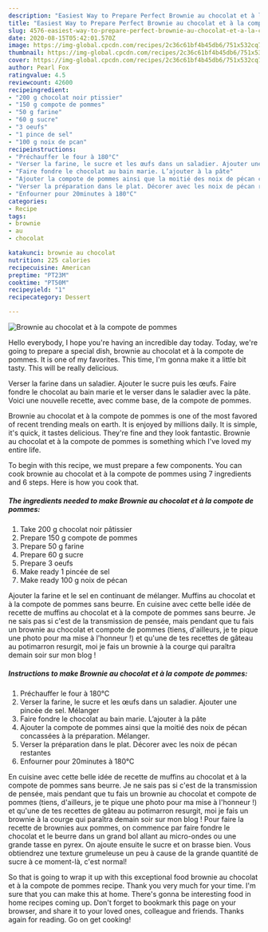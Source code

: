```yaml
---
description: "Easiest Way to Prepare Perfect Brownie au chocolat et à la compote de pommes"
title: "Easiest Way to Prepare Perfect Brownie au chocolat et à la compote de pommes"
slug: 4576-easiest-way-to-prepare-perfect-brownie-au-chocolat-et-a-la-compote-de-pommes
date: 2020-08-15T05:42:01.570Z
image: https://img-global.cpcdn.com/recipes/2c36c61bf4b45db6/751x532cq70/brownie-au-chocolat-et-a-la-compote-de-pommes-photo-principale-de-la-recette.jpg
thumbnail: https://img-global.cpcdn.com/recipes/2c36c61bf4b45db6/751x532cq70/brownie-au-chocolat-et-a-la-compote-de-pommes-photo-principale-de-la-recette.jpg
cover: https://img-global.cpcdn.com/recipes/2c36c61bf4b45db6/751x532cq70/brownie-au-chocolat-et-a-la-compote-de-pommes-photo-principale-de-la-recette.jpg
author: Pearl Fox
ratingvalue: 4.5
reviewcount: 42600
recipeingredient:
- "200 g chocolat noir ptissier"
- "150 g compote de pommes"
- "50 g farine"
- "60 g sucre"
- "3 oeufs"
- "1 pince de sel"
- "100 g noix de pcan"
recipeinstructions:
- "Préchauffer le four à 180°C"
- "Verser la farine, le sucre et les œufs dans un saladier. Ajouter une pincée de sel. Mélanger"
- "Faire fondre le chocolat au bain marie. L’ajouter à la pâte"
- "Ajouter la compote de pommes ainsi que la moitié des noix de pécan concassées à la préparation. Mélanger."
- "Verser la préparation dans le plat. Décorer avec les noix de pécan restantes"
- "Enfourner pour 20minutes à 180°C"
categories:
- Recipe
tags:
- brownie
- au
- chocolat

katakunci: brownie au chocolat 
nutrition: 225 calories
recipecuisine: American
preptime: "PT23M"
cooktime: "PT50M"
recipeyield: "1"
recipecategory: Dessert

---
```



![Brownie au chocolat et à la compote de pommes](https://img-global.cpcdn.com/recipes/2c36c61bf4b45db6/751x532cq70/brownie-au-chocolat-et-a-la-compote-de-pommes-photo-principale-de-la-recette.jpg)

Hello everybody, I hope you're having an incredible day today. Today, we're going to prepare a special dish, brownie au chocolat et à la compote de pommes. It is one of my favorites. This time, I'm gonna make it a little bit tasty. This will be really delicious.

Verser la farine dans un saladier. Ajouter le sucre puis les œufs. Faire fondre le chocolat au bain marie et le verser dans le saladier avec la pâte. Voici une nouvelle recette, avec comme base, de la compote de pommes.

Brownie au chocolat et à la compote de pommes is one of the most favored of recent trending meals on earth. It is enjoyed by millions daily. It is simple, it's quick, it tastes delicious. They're fine and they look fantastic. Brownie au chocolat et à la compote de pommes is something which I've loved my entire life.


To begin with this recipe, we must prepare a few components. You can cook brownie au chocolat et à la compote de pommes using 7 ingredients and 6 steps. Here is how you cook that.

<!--inarticleads1-->

##### The ingredients needed to make Brownie au chocolat et à la compote de pommes:

1. Take 200 g chocolat noir pâtissier
1. Prepare 150 g compote de pommes
1. Prepare 50 g farine
1. Prepare 60 g sucre
1. Prepare 3 oeufs
1. Make ready 1 pincée de sel
1. Make ready 100 g noix de pécan


Ajouter la farine et le sel en continuant de mélanger. Muffins au chocolat et à la compote de pommes sans beurre. En cuisine avec cette belle idée de recette de muffins au chocolat et à la compote de pommes sans beurre. Je ne sais pas si c&#39;est de la transmission de pensée, mais pendant que tu fais un brownie au chocolat et compote de pommes (tiens, d&#39;ailleurs, je te pique une photo pour ma mise à l&#39;honneur !) et qu&#39;une de tes recettes de gâteau au potimarron resurgit, moi je fais un brownie à la courge qui paraîtra demain soir sur mon blog ! 

<!--inarticleads2-->

##### Instructions to make Brownie au chocolat et à la compote de pommes:

1. Préchauffer le four à 180°C
1. Verser la farine, le sucre et les œufs dans un saladier. Ajouter une pincée de sel. Mélanger
1. Faire fondre le chocolat au bain marie. L’ajouter à la pâte
1. Ajouter la compote de pommes ainsi que la moitié des noix de pécan concassées à la préparation. Mélanger.
1. Verser la préparation dans le plat. Décorer avec les noix de pécan restantes
1. Enfourner pour 20minutes à 180°C


En cuisine avec cette belle idée de recette de muffins au chocolat et à la compote de pommes sans beurre. Je ne sais pas si c&#39;est de la transmission de pensée, mais pendant que tu fais un brownie au chocolat et compote de pommes (tiens, d&#39;ailleurs, je te pique une photo pour ma mise à l&#39;honneur !) et qu&#39;une de tes recettes de gâteau au potimarron resurgit, moi je fais un brownie à la courge qui paraîtra demain soir sur mon blog ! Pour faire la recette de brownies aux pommes, on commence par faire fondre le chocolat et le beurre dans un grand bol allant au micro-ondes ou une grande tasse en pyrex. On ajoute ensuite le sucre et on brasse bien. Vous obtiendrez une texture grumeleuse un peu à cause de la grande quantité de sucre à ce moment-là, c&#39;est normal! 

So that is going to wrap it up with this exceptional food brownie au chocolat et à la compote de pommes recipe. Thank you very much for your time. I'm sure that you can make this at home. There's gonna be interesting food in home recipes coming up. Don't forget to bookmark this page on your browser, and share it to your loved ones, colleague and friends. Thanks again for reading. Go on get cooking!
